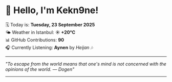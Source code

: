 # 👋 Hello, I'm Kekn9ne!

🗓️ Today is: **Tuesday, 23 September 2025**  
🌤️ Weather in Istanbul: **☀️   +20°C**  
📊 GitHub Contributions: **90**  
🎧 Currently Listening: **Aynen** by *Heijan* 🎶

---

_"To escape from the world means that one's mind is not concerned with the opinions of the world. — *Dogen*"_

---
